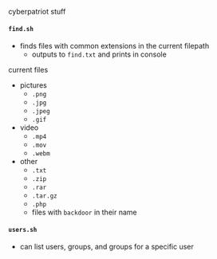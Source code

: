 cyberpatriot stuff

#### `find.sh`
- finds files with common extensions in the current filepath
    - outputs to `find.txt` and prints in console

current files
- pictures
    - `.png`
    - `.jpg`
    - `.jpeg`
    - `.gif`
- video
    - `.mp4`
    - `.mov`
    - `.webm`
- other
    - `.txt`
    - `.zip`
    - `.rar`
    - `.tar.gz`
    - `.php`
    - files with `backdoor` in their name

#### `users.sh`
- can list users, groups, and groups for a specific user